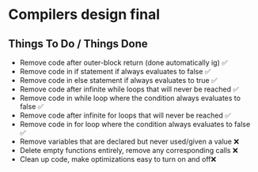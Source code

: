 # Compilers design final

## Things To Do / Things Done
<ul>
    <li>Remove code after outer-block return (done automatically ig) ✅</li>
    <li>Remove code in if statement if always evaluates to false ✅</li>
    <li>Remove code in else statement if always evaluates to true ✅</li>
    <li>Remove code after infinite while loops that will never be reached ✅</li>
    <li>Remove code in while loop where the condition always evaluates to false ✅</li>
    <li>Remove code after infinite for loops that will never be reached ✅</li>
    <li>Remove code in for loop where the condition always evaluates to false ✅</li>
    <li>Remove variables that are declared but never used/given a value ❌</li>
    <li>Delete empty functions entirely, remove any corresponding calls ❌</li>
    <li>Clean up code, make optimizations easy to turn on and off❌</li>
</ul>